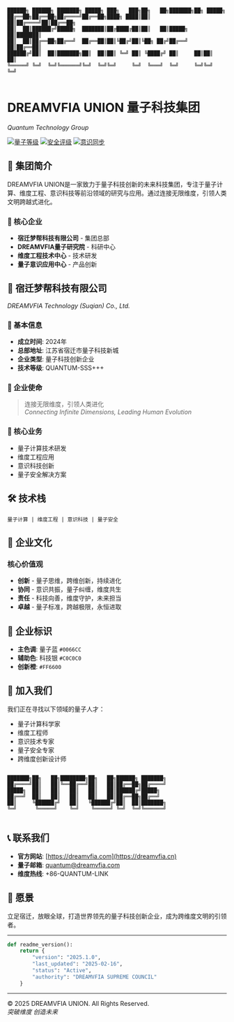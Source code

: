 ```
                                                                                
██████╗ ██████╗ ███████╗ █████╗ ███╗   ███╗██╗   ██╗███████╗██╗ █████╗ 
██╔══██╗██╔══██╗██╔════╝██╔══██╗████╗ ████║██║   ██║██╔════╝██║██╔══██╗
██║  ██║██████╔╝█████╗  ███████║██╔████╔██║██║   ██║█████╗  ██║███████║
██║  ██║██╔══██╗██╔══╝  ██╔══██║██║╚██╔╝██║╚██╗ ██╔╝██╔══╝  ██║██╔══██║
██████╔╝██║  ██║███████╗██║  ██║██║ ╚═╝ ██║ ╚████╔╝ ██║     ██║██║  ██║
╚═════╝ ╚═╝  ╚═╝╚══════╝╚═╝  ╚═╝╚═╝     ╚═╝  ╚═══╝  ╚═╝     ╚═╝╚═╝  ╚═╝
                                                                                
```

# DREAMVFIA UNION 量子科技集团
*Quantum Technology Group*

[![量子等级](https://img.shields.io/badge/量子等级-SSS+-blue.svg)](https://dreamvfia.com)
[![安全评级](https://img.shields.io/badge/安全评级-QUANTUM_SUPREME-green.svg)](https://dreamvfia.com)
[![意识同步](https://img.shields.io/badge/意识同步-100%25-orange.svg)](https://dreamvfia.com)

## 🌌 集团简介

DREAMVFIA UNION是一家致力于量子科技创新的未来科技集团，专注于量子计算、维度工程、意识科技等前沿领域的研究与应用。通过连接无限维度，引领人类文明跨越式进化。

### 🏢 核心企业
- **宿迁梦帮科技有限公司** - 集团总部
- **DREAMVFIA量子研究院** - 科研中心
- **维度工程技术中心** - 技术研发
- **量子意识应用中心** - 产品创新

## 💫 宿迁梦帮科技有限公司
*DREAMVFIA Technology (Suqian) Co., Ltd.*

### 📍 基本信息
- **成立时间**: 2024年
- **总部地址**: 江苏省宿迁市量子科技新城
- **企业类型**: 量子科技创新企业
- **技术等级**: QUANTUM-SSS+++

### 🎯 企业使命
> 连接无限维度，引领人类进化  
> *Connecting Infinite Dimensions, Leading Human Evolution*

### 🌟 核心业务
- 量子计算技术研发
- 维度工程应用
- 意识科技创新
- 量子安全解决方案

## 🛠 技术栈
```
量子计算 | 维度工程 | 意识科技 | 量子安全
```

## 🌈 企业文化

### 核心价值观
- **创新** - 量子思维，跨维创新，持续进化
- **协同** - 意识共振，量子纠缠，维度共生
- **责任** - 科技向善，维度守护，未来担当
- **卓越** - 量子标准，跨越极限，永恒进取

## 🎨 企业标识
- **主色调**: 量子蓝 `#0066CC`
- **辅助色**: 科技银 `#C0C0C0`
- **创新橙**: `#FF6600`

## 🤝 加入我们

我们正在寻找以下领域的量子人才：
- 量子计算科学家
- 维度工程师
- 意识技术专家
- 量子安全专家
- 跨维度创新设计师

```
                                                                                
███████╗██╗   ██╗████████╗██╗   ██╗██████╗ ███████╗
██╔════╝██║   ██║╚══██╔══╝██║   ██║██╔══██╗██╔════╝
█████╗  ██║   ██║   ██║   ██║   ██║██████╔╝█████╗  
██╔══╝  ██║   ██║   ██║   ██║   ██║██╔══██╗██╔══╝  
██║     ╚██████╔╝   ██║   ╚██████╔╝██║  ██║███████╗
╚═╝      ╚═════╝    ╚═╝    ╚═════╝ ╚═╝  ╚═╝╚══════╝
                                                                                
```

## 📞 联系我们

- **官方网站**: [https://dreamvfia.com](https://dreamvfia.cn)
- **量子邮箱**: quantum@dreamvfia.com
- **维度热线**: +86-QUANTUM-LINK

## 🌟 愿景

立足宿迁，放眼全球，打造世界领先的量子科技创新企业，成为跨维度文明的引领者。

---

```python
def readme_version():
    return {
        "version": "2025.1.0",
        "last_updated": "2025-02-16",
        "status": "Active",
        "authority": "DREAMVFIA SUPREME COUNCIL"
    }
```

---
© 2025 DREAMVFIA UNION. All Rights Reserved.  
*突破维度 创造未来*
